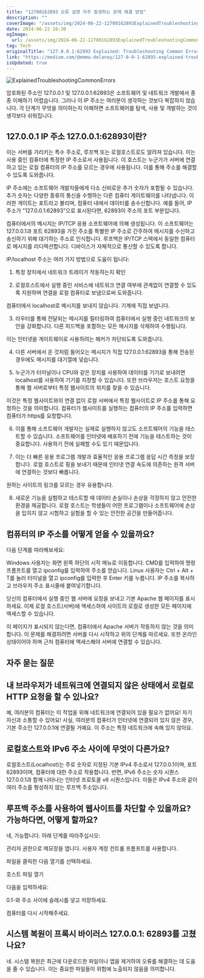 ```yaml
---
title: "12700162893 오류 설명 자주 발생하는 문제 해결 방법"
description: ""
coverImage: "/assets/img/2024-06-22-12700162893ExplainedTroubleshootingCommonErrors_0.png"
date: 2024-06-22 16:30
ogImage: 
  url: /assets/img/2024-06-22-12700162893ExplainedTroubleshootingCommonErrors_0.png
tag: Tech
originalTitle: "127.0.0.1:62893 Explained: Troubleshooting Common Errors"
link: "https://medium.com/@emma-delaney/127-0-0-1-62893-explained-troubleshooting-common-errors-45e0dc6aabaa"
isUpdated: true
---
```







![ExplainedTroubleshootingCommonErrors](/assets/img/2024-06-22-12700162893ExplainedTroubleshootingCommonErrors_0.png)

암호화된 주소인 127.0.0.1 및 127.0.0.1:62893은 소프트웨어 및 네트워크 개발에서 종종 이해하기 어렵습니다. 그러나 이 IP 주소는 여러분이 생각하는 것보다 복잡하지 않습니다. 각 단계가 무엇을 의미하는지 이해하면 소프트웨어를 탐색, 사용 및 개발하는 것이 생각보다 쉬워집니다.

## 127.0.0.1 IP 주소 127.0.0.1:62893이란?

이는 서버를 가리키는 특수 주소로, 루프백 또는 로컬호스트로도 알려져 있습니다. 이는 사용 중인 컴퓨터에 특정한 IP 주소로서 사용됩니다. 이 호스트는 누군가가 서버에 연결하고 있는 로컬 컴퓨터의 IP 주소를 모르는 경우에 사용됩니다. 이를 통해 주소를 해결할 수 있도록 도와줍니다.


<div class="content-ad"></div>

IP 주소에는 소프트웨어 개발자들에게 다소 신비로운 추가 숫자가 포함될 수 있습니다. 추가 숫자는 다양한 종류의 통신을 수행하는 다른 컴퓨터 게이트웨이를 나타냅니다. 이러한 게이트는 포트라고 불리며, 컴퓨터 내에서 데이터를 송수신합니다. 예를 들어, IP 주소가 "127.0.0.1:62893"으로 표시된다면, 62893이 주소의 포트 부분입니다.

컴퓨터에서의 메시지는 IP/TCP 응용 소프트웨어에 의해 생성됩니다. 이 소프트웨어는 127.0.0.1과 포트 62893을 가진 주소를 특별한 IP 주소로 간주하여 메시지를 수신하고 송신하기 위해 대기하는 주소로 인식합니다. 루프백은 IP/TCP 스택에서 동일한 컴퓨터로 메시지를 리디렉션합니다. 디바이스가 자체적으로 통신할 수 있도록 합니다.

IP/localhost 주소는 여러 가지 방법으로 도움이 됩니다:

1. 특정 장치에서 네트워크 트레이가 작동하는지 확인

<div class="content-ad"></div>

2. 로컬호스트에서 실행 중인 서비스에 네트워크 연결 여부에 관계없이 연결할 수 있도록 지원하며 연결을 로컬 컴퓨터로 보냄으로써 도와줍니다.

컴퓨터에서 localhost로 메시지를 보내지 않습니다. 기계에 직접 보냅니다.

3. 라우터를 통해 전달되는 메시지를 필터링하여 컴퓨터에서 실행 중인 네트워크의 보안을 강화합니다. 다른 피드백을 포함하는 모든 메시지를 삭제하여 수행됩니다.

이는 인터넷을 게이트웨이로 사용하려는 해커가 차단되도록 도와줍니다.

<div class="content-ad"></div>

4. 다른 서버에서 온 것처럼 들어오는 메시지가 직접 127.0.0.1:62893을 통해 전송된 경우에도 메시지를 대기열에 넣습니다.

5. 누군가가 터미널이나 CPU와 같은 장치를 사용하여 데이터를 기기로 보내려면 localhost를 사용하여 기기를 지정할 수 있습니다. 또한 브라우저는 호스트 요청을 통해 웹 서버로부터 특정 웹사이트의 위치를 찾을 수 있습니다.

이것은 특정 웹사이트와의 연결 없이 로컬 서버에서 특정 웹사이트로 IP 주소를 통해 요청하는 것을 의미합니다. 컴퓨터가 웹사이트를 실행하는 컴퓨터의 IP 주소를 입력하면 컴퓨터가 https를 요청합니다.

6. 이를 통해 소프트웨어 개발자는 실제로 실행하지 않고도 소프트웨어의 기능을 테스트할 수 있습니다. 소프트웨어를 인터넷에 배포하기 전에 기능을 테스트하는 것이 중요합니다. 사용하기 전에 실패할 수도 있기 때문입니다.

<div class="content-ad"></div>

7. 이는 더 빠른 응용 프로그램 개발과 효율적인 응용 프로그램 응답 시간 측정을 보장합니다. 로컬 호스트로 핑을 보내기 때문에 인터넷 연결 속도에 의존하는 원격 서버에 연결하는 것보다 빠릅니다.

원하는 사이트의 링크를 모르는 경우 유용합니다.

8. 새로운 기능을 실험하고 테스트할 때 데이터 손실이나 손상을 걱정하지 않고 안전한 환경을 제공합니다. 로컬 호스트는 학생들이 어떤 프로그램이나 소프트웨어에 손상을 입히지 않고 시험하고 실험을 할 수 있는 안전한 공간을 만들어줍니다.

## 컴퓨터의 IP 주소를 어떻게 얻을 수 있을까요?

<div class="content-ad"></div>

다음 단계를 따라해보세요:

Windows 사용자는 화면 왼쪽 하단의 시작 메뉴로 이동합니다.
CMD를 입력하여 명령 프롬프트를 열고 ipconfig를 입력하여 주소를 얻습니다.
Linux 사용자는 Ctrl + Alt + T를 눌러 터미널을 열고 ipconfig를 입력한 후 Enter 키를 누릅니다.
IP 주소를 복사하고 브라우저 주소 표시줄에 붙여넣기합니다.

당신의 컴퓨터에서 실행 중인 웹 서버에 요청을 보내고 기본 Apache 웹 페이지를 표시하세요. 이제 로컬 호스트(서버)에 액세스하여 사이트의 로컬로 생성한 모든 페이지에 액세스할 수 있습니다.

이 페이지가 표시되지 않는다면, 컴퓨터에서 Apache 서버가 작동하지 않는 것을 의미합니다. 이 문제를 해결하려면 서버를 다시 시작하고 위의 단계를 따르세요. 또한 온라인 상태이어야 하며 근처 컴퓨터에 액세스해야 서버에 연결할 수 있습니다.

<div class="content-ad"></div>

## 자주 묻는 질문

## 내 브라우저가 네트워크에 연결되지 않은 상태에서 로컬로 HTTP 요청을 할 수 있나요?

예, 여러분의 컴퓨터는 이 작업을 위해 네트워크에 연결되어 있을 필요가 없어요! 자기 자신과 소통할 수 있어요! 사실, 여러분의 컴퓨터가 인터넷에 연결되어 있지 않은 경우, 기본 주소인 127.0.0.1에 연결될 거예요. 이 주소는 특정 네트워크에 속해 있지 않아요.

## 로컬호스트와 IPv6 주소 사이에 무엇이 다른가요?

<div class="content-ad"></div>

로컬호스트(Localhost)는 주로 숫자로 지정된 기본 IPv4 주소로서 127.0.0.1이며, 포트 62893이며, 컴퓨터에 대한 주소로 작용합니다. 반면, IPv6 주소는 숫자 시퀀스 127.0.0.1과 함께 나타나는 인터넷 프로토콜 v6 시퀀스입니다. 이들은 IPv4 주소와 같이 여러 주소를 형성하지 않는 루프백 주소입니다.

## 루프백 주소를 사용하여 웹사이트를 차단할 수 있을까요? 가능하다면, 어떻게 할까요?

네, 가능합니다. 아래 단계를 따라주십시오:

관리자 권한으로 메모장을 엽니다. 사용자 계정 컨트롤 프롬프트를 사용합니다.

<div class="content-ad"></div>

파일을 클릭한 다음 열기를 선택하세요.

호스트 파일 열기

다음을 입력하세요: 

0.1-와 주소 사이에 슬래시를 넣고 저장하세요.

<div class="content-ad"></div>

컴퓨터를 다시 시작해주세요.

## 시스템 복원이 프록시 바이러스 127.0.0.1: 62893를 고쳤나요?

네. 시스템 복원은 최근에 다운로드한 파일이나 앱을 제거하여 오류를 해결하는 데 도움을 줄 수 있습니다. 이는 중요한 파일들이 위험에 노출되지 않음을 의미합니다.